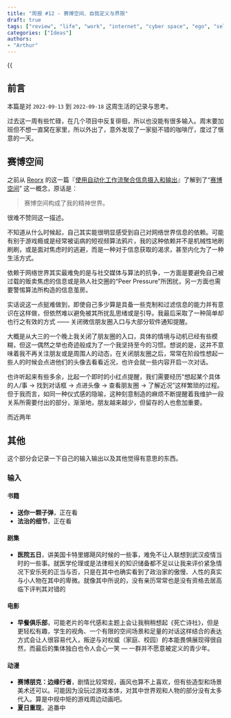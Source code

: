 ```yaml
---
title: "周报 #12 - 赛博空间、自我定义与界限"
draft: true
tags: ["review", "life", "work", "internet", "cyber space", "ego", "self definition"]
categories: ["Ideas"]
authors:
- "Arthur"
---
```


{{<audio src="audios/here_after_us.mp3" caption="《后来的我们 - 五月天》" >}}

## 前言

本篇是对 `2022-09-13` 到 `2022-09-18` 这周生活的记录与思考。

过去这一周有些忙碌，在几个项目中反复徘徊，所以也没能有很多输入。周末要加班但不想一直窝在家里，所以外出了，意外发现了一家挺不错的咖啡厅，度过了惬意的一天。

## 赛博空间

之前从 [Reorx](https://twitter.com/novoreorx) 的这一篇『[使用自动化工作流聚合信息摄入和输出](https://reorx.com/blog/sharing-my-footprints-automation/)』了解到了“[赛博空间](https://en.wikipedia.org/wiki/Cyberspace)” 这一概念，原话是：

> 赛博空间构成了我的精神世界。

很难不赞同这一描述。

不知道从什么时候起，自己其实能很明显感受到自己对网络世界信息的依赖。可能有别于游戏瘾或是经常被诟病的短视频算法鸦片，我的这种依赖并不是机械性地刷刷刷，或是面对焦虑时的逃避，而是一种对于信息获取的渴求，甚至内化为了一种生活方式。

依赖于网络世界其实最难免的是与社交媒体与算法的抗争，一方面是要避免自己被过载的贩卖焦虑的信息或是熟人社交圈的“Peer Pressure”所困扰，另一方面也需要警惕算法所构造的信息茧房。

实话说这一点挺难做到，即使自己多少算是具备一些克制和过滤信息的能力并有意识在这样做，但依然难以避免被其所扰乱思绪或是引导。我最后采取了一种简单却也行之有效的方式 —— 关闭微信朋友圈入口与大部分软件通知提醒。

大概是从大三的一个晚上我关闭了朋友圈的入口，具体的情境与动机已经有些模糊，但这一偶然之举也奇迹般成为了一个我坚持至今的习惯。想说的是，这并不意味着我不再关注朋友或是周围人的动态，在关闭朋友圈之后，常常在阶段性想起一些人的时候会点进他们的头像去看看近况，也许会就一些内容开启一次对话。

也许听起来有些多余，比起一个即时的小红点提醒，我们需要经历“想起某个具体的人/事 -> 找到对话框 -> 点进头像 -> 查看朋友圈 -> 了解近况”这样繁琐的过程。但于我而言，如同一种仪式感的隐喻，这种刻意制造的麻烦不断提醒着我维护一段关系所需要付出的部分，渐渐地，朋友越来越少，但留存的人也愈加重要。

而近两年

## 其他

这个部分会记录一下自己的输入输出以及其他觉得有意思的东西。

### 输入

#### 书籍

- **送你一颗子弹**，正在看
- **法治的细节**，正在看

#### 剧集

- **医院五日**，讲美国卡特里娜飓风时候的一些事，难免不让人联想到武汉疫情当时的一些事。就医学伦理或是法律相关的知识储备都不足以让我来评价紧急情况下安乐死的正当与否，只是在其中也确实看到了政治家的傲慢、人性的真实与小人物在其中的卑微。就像其中所说的，没有亲历常常也是没有资格去居高临下评判其对错的

#### 电影

- **早餐俱乐部**，可能老片的年代感和主题上会让我稍稍想起《死亡诗社》，但是更轻松有趣，学生的视角、一个有限的空间场景和足量的对话这样结合的表达方式会让人很容易代入，叛逆与对权威（家庭、校园）的本能畏惧展现得很自然，而最后的集体独白也令人会心一笑 — 一群并不愿意被定义的青少年。

#### 动漫

- **赛博朋克：边缘行者**，剧情比较常规，画风也算不上喜欢，但有些造型和场景美术还可以。可能因为没玩过游戏本体，对其中世界观和人物的部分没有太多代入。算是中规中矩的游戏周边动画吧。
- **夏日重现**，追番中